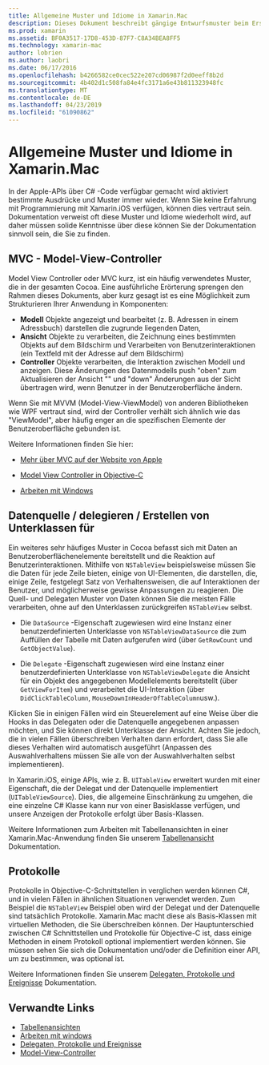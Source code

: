 ```yaml
---
title: Allgemeine Muster und Idiome in Xamarin.Mac
description: Dieses Dokument beschreibt gängige Entwurfsmuster beim Erstellen von Xamarin.Mac-apps verwendet. Es wird erläutert, das Model-View-Controller-Muster, das Datenmuster Quell- und Delegaten und Protokolle.
ms.prod: xamarin
ms.assetid: BF0A3517-17D8-453D-87F7-C8A34BEA8FF5
ms.technology: xamarin-mac
author: lobrien
ms.author: laobri
ms.date: 06/17/2016
ms.openlocfilehash: b4266582ce0cec522e207cd06987f2d0eeff8b2d
ms.sourcegitcommit: 4b402d1c508fa84e4fc3171a6e43b811323948fc
ms.translationtype: MT
ms.contentlocale: de-DE
ms.lasthandoff: 04/23/2019
ms.locfileid: "61090862"
---
```

# <a name="common-patterns-and-idioms-in-xamarinmac"></a>Allgemeine Muster und Idiome in Xamarin.Mac

In der Apple-APIs über C# -Code verfügbar gemacht wird aktiviert bestimmte Ausdrücke und Muster immer wieder. Wenn Sie keine Erfahrung mit Programmierung mit Xamarin.iOS verfügen, können dies vertraut sein. Dokumentation verweist oft diese Muster und Idiome wiederholt wird, auf daher müssen solide Kenntnisse über diese können Sie der Dokumentation sinnvoll sein, die Sie zu finden.

## <a name="mvc---model-view-controller"></a>MVC - Model-View-Controller

Model View Controller oder MVC kurz, ist ein häufig verwendetes Muster, die in der gesamten Cocoa. Eine ausführliche Erörterung sprengen den Rahmen dieses Dokuments, aber kurz gesagt ist es eine Möglichkeit zum Strukturieren Ihrer Anwendung in Komponenten:

- **Modell** Objekte angezeigt und bearbeitet (z. B. Adressen in einem Adressbuch) darstellen die zugrunde liegenden Daten,
- **Ansicht** Objekte zu verarbeiten, die Zeichnung eines bestimmten Objekts auf dem Bildschirm und Verarbeiten von Benutzerinteraktionen (ein Textfeld mit der Adresse auf dem Bildschirm)
- **Controller** Objekte verarbeiten, die Interaktion zwischen Modell und anzeigen. Diese Änderungen des Datenmodells push "oben" zum Aktualisieren der Ansicht "" und "down" Änderungen aus der Sicht übertragen wird, wenn Benutzer in der Benutzeroberfläche ändern.

Wenn Sie mit MVVM (Model-View-ViewModel) von anderen Bibliotheken wie WPF vertraut sind, wird der Controller verhält sich ähnlich wie das "ViewModel", aber häufig enger an die spezifischen Elemente der Benutzeroberfläche gebunden ist.

Weitere Informationen finden Sie hier:

- [Mehr über MVC auf der Website von Apple](https://developer.apple.com/library/ios/documentation/general/conceptual/devpedia-cocoacore/MVC.html)

- [Model View Controller in Objective-C](https://developer.apple.com/library/ios/documentation/general/conceptual/CocoaEncyclopedia/Model-View-Controller/Model-View-Controller.html)
- [Arbeiten mit Windows](~/mac/user-interface/window.md)

## <a name="data-source--delegate--subclassing"></a>Datenquelle / delegieren / Erstellen von Unterklassen für

Ein weiteres sehr häufiges Muster in Cocoa befasst sich mit Daten an Benutzeroberflächenelemente bereitstellt und die Reaktion auf Benutzerinteraktionen. Mithilfe von `NSTableView` beispielsweise müssen Sie die Daten für jede Zeile bieten, einige von UI-Elementen, die darstellen, die, einige Zeile, festgelegt Satz von Verhaltensweisen, die auf Interaktionen der Benutzer, und möglicherweise gewisse Anpassungen zu reagieren. Die Quell- und Delegaten Muster von Daten können Sie die meisten Fälle verarbeiten, ohne auf den Unterklassen zurückgreifen `NSTableView` selbst.

- Die `DataSource` -Eigenschaft zugewiesen wird eine Instanz einer benutzerdefinierten Unterklasse von `NSTableViewDataSource` die zum Auffüllen der Tabelle mit Daten aufgerufen wird (über `GetRowCount` und `GetObjectValue`).

- Die `Delegate` -Eigenschaft zugewiesen wird eine Instanz einer benutzerdefinierten Unterklasse von `NSTableViewDelegate` die Ansicht für ein Objekt des angegebenen Modellelements bereitstellt (über `GetViewForItem`) und verarbeitet die UI-Interaktion (über `DidClickTableColumn`, `MouseDownInHeaderOfTableColumn`usw.).

Klicken Sie in einigen Fällen wird ein Steuerelement auf eine Weise über die Hooks in das Delegaten oder die Datenquelle angegebenen anpassen möchten, und Sie können direkt Unterklasse der Ansicht. Achten Sie jedoch, die in vielen Fällen überschreiben Verhalten dann erfordert, dass Sie alle dieses Verhalten wird automatisch ausgeführt (Anpassen des Auswahlverhaltens müssen Sie alle von der Auswahlverhalten selbst implementieren).

In Xamarin.iOS, einige APIs, wie z. B. `UITableView` erweitert wurden mit einer Eigenschaft, die der Delegat und der Datenquelle implementiert (`UITableViewSource`). Dies, die allgemeine Einschränkung zu umgehen, die eine einzelne C# Klasse kann nur von einer Basisklasse verfügen, und unsere Anzeigen der Protokolle erfolgt über Basis-Klassen.

Weitere Informationen zum Arbeiten mit Tabellenansichten in einer Xamarin.Mac-Anwendung finden Sie unserem [Tabellenansicht](~/mac/user-interface/table-view.md) Dokumentation.

## <a name="protocols"></a>Protokolle

Protokolle in Objective-C-Schnittstellen in verglichen werden können C#, und in vielen Fällen in ähnlichen Situationen verwendet werden. Zum Beispiel die `NSTableView` Beispiel oben wird der Delegat und der Datenquelle sind tatsächlich Protokolle. Xamarin.Mac macht diese als Basis-Klassen mit virtuellen Methoden, die Sie überschreiben können. Der Hauptunterschied zwischen C# Schnittstellen und Protokolle für Objective-C ist, dass einige Methoden in einem Protokoll optional implementiert werden können. Sie müssen sehen Sie sich die Dokumentation und/oder die Definition einer API, um zu bestimmen, was optional ist.

Weitere Informationen finden Sie unserem [Delegaten, Protokolle und Ereignisse](~/ios/app-fundamentals/delegates-protocols-and-events.md) Dokumentation.



## <a name="related-links"></a>Verwandte Links

- [Tabellenansichten](~/mac/user-interface/table-view.md)
- [Arbeiten mit windows](~/mac/user-interface/window.md)
- [Delegaten, Protokolle und Ereignisse](~/ios/app-fundamentals/delegates-protocols-and-events.md)
- [Model-View-Controller](https://developer.apple.com/library/ios/documentation/general/conceptual/CocoaEncyclopedia/Model-View-Controller/Model-View-Controller.html)
